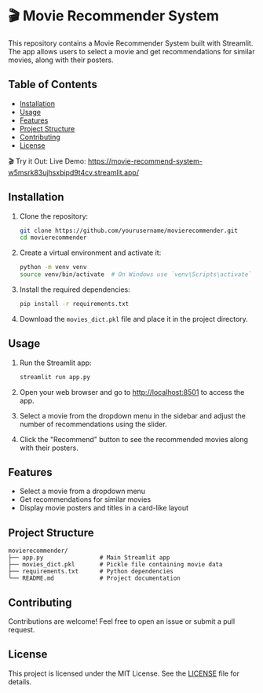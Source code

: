 # 🎬 Movie Recommender System

This repository contains a Movie Recommender System built with Streamlit. The app allows users to select a movie and get recommendations for similar movies, along with their posters.

## Table of Contents
- [Installation](#installation)
- [Usage](#usage)
- [Features](#features)
- [Project Structure](#project-structure)
- [Contributing](#contributing)
- [License](#license)

🎬 Try it Out:
Live Demo:
https://movie-recommend-system-w5msrk83ujhsxbipd9t4cv.streamlit.app/


## Installation

1. Clone the repository:
   ```bash
   git clone https://github.com/yourusername/movierecommender.git
   cd movierecommender
   ```

2. Create a virtual environment and activate it:
   ```bash
   python -m venv venv
   source venv/bin/activate  # On Windows use `venv\Scripts\activate`
   ```

3. Install the required dependencies:
   ```bash
   pip install -r requirements.txt
   ```

4. Download the `movies_dict.pkl` file and place it in the project directory.

## Usage

1. Run the Streamlit app:
   ```bash
   streamlit run app.py
   ```

2. Open your web browser and go to [http://localhost:8501](http://localhost:8501) to access the app.

3. Select a movie from the dropdown menu in the sidebar and adjust the number of recommendations using the slider.

4. Click the "Recommend" button to see the recommended movies along with their posters.

## Features

- Select a movie from a dropdown menu
- Get recommendations for similar movies
- Display movie posters and titles in a card-like layout

## Project Structure
```
movierecommender/
├── app.py                # Main Streamlit app
├── movies_dict.pkl       # Pickle file containing movie data
├── requirements.txt      # Python dependencies
└── README.md             # Project documentation
```

## Contributing

Contributions are welcome! Feel free to open an issue or submit a pull request.

## License

This project is licensed under the MIT License. See the [LICENSE](LICENSE) file for details.

